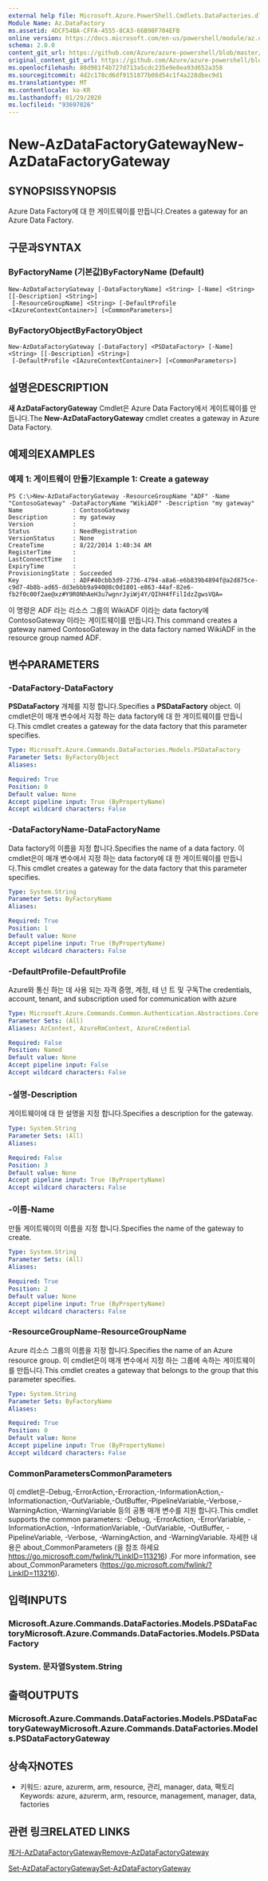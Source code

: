 ```yaml
---
external help file: Microsoft.Azure.PowerShell.Cmdlets.DataFactories.dll-Help.xml
Module Name: Az.DataFactory
ms.assetid: 4DCF54BA-CFFA-4555-8CA3-66B98F704EFB
online version: https://docs.microsoft.com/en-us/powershell/module/az.datafactory/new-azdatafactorygateway
schema: 2.0.0
content_git_url: https://github.com/Azure/azure-powershell/blob/master/src/DataFactory/DataFactoryV2/help/New-AzDataFactoryGateway.md
original_content_git_url: https://github.com/Azure/azure-powershell/blob/master/src/DataFactory/DataFactoryV2/help/New-AzDataFactoryGateway.md
ms.openlocfilehash: 80d981f4b727d713a5cdc235e9e8ea93d652a358
ms.sourcegitcommit: 4d2c178cd6df9151877b08d54c1f4a228dbec9d1
ms.translationtype: MT
ms.contentlocale: ko-KR
ms.lasthandoff: 01/29/2020
ms.locfileid: "93697026"
---
```

# <span data-ttu-id="8165e-101">New-AzDataFactoryGateway</span><span class="sxs-lookup"><span data-stu-id="8165e-101">New-AzDataFactoryGateway</span></span>

## <span data-ttu-id="8165e-102">SYNOPSIS</span><span class="sxs-lookup"><span data-stu-id="8165e-102">SYNOPSIS</span></span>
<span data-ttu-id="8165e-103">Azure Data Factory에 대 한 게이트웨이를 만듭니다.</span><span class="sxs-lookup"><span data-stu-id="8165e-103">Creates a gateway for an Azure Data Factory.</span></span>

## <span data-ttu-id="8165e-104">구문과</span><span class="sxs-lookup"><span data-stu-id="8165e-104">SYNTAX</span></span>

### <span data-ttu-id="8165e-105">ByFactoryName (기본값)</span><span class="sxs-lookup"><span data-stu-id="8165e-105">ByFactoryName (Default)</span></span>
```
New-AzDataFactoryGateway [-DataFactoryName] <String> [-Name] <String> [[-Description] <String>]
 [-ResourceGroupName] <String> [-DefaultProfile <IAzureContextContainer>] [<CommonParameters>]
```

### <span data-ttu-id="8165e-106">ByFactoryObject</span><span class="sxs-lookup"><span data-stu-id="8165e-106">ByFactoryObject</span></span>
```
New-AzDataFactoryGateway [-DataFactory] <PSDataFactory> [-Name] <String> [[-Description] <String>]
 [-DefaultProfile <IAzureContextContainer>] [<CommonParameters>]
```

## <span data-ttu-id="8165e-107">설명은</span><span class="sxs-lookup"><span data-stu-id="8165e-107">DESCRIPTION</span></span>
<span data-ttu-id="8165e-108">**새 AzDataFactoryGateway** Cmdlet은 Azure Data Factory에서 게이트웨이를 만듭니다.</span><span class="sxs-lookup"><span data-stu-id="8165e-108">The **New-AzDataFactoryGateway** cmdlet creates a gateway in Azure Data Factory.</span></span>

## <span data-ttu-id="8165e-109">예제의</span><span class="sxs-lookup"><span data-stu-id="8165e-109">EXAMPLES</span></span>

### <span data-ttu-id="8165e-110">예제 1: 게이트웨이 만들기</span><span class="sxs-lookup"><span data-stu-id="8165e-110">Example 1: Create a gateway</span></span>
```
PS C:\>New-AzDataFactoryGateway -ResourceGroupName "ADF" -Name "ContosoGateway" -DataFactoryName "WikiADF" -Description "my gateway"
Name              : ContosoGateway
Description       : my gateway
Version           : 
Status            : NeedRegistration
VersionStatus     : None
CreateTime        : 8/22/2014 1:40:34 AM
RegisterTime      : 
LastConnectTime   : 
ExpiryTime        : 
ProvisioningState : Succeeded
Key               : ADF#40cbb3d9-2736-4794-a8a6-e6b839b4894f@a2d875ce-c9d7-4b8b-ad65-dd3ebbb9a940@8c0d1801-e863-44af-82e6-fb2f0c00f2ae@xz#Y9R0NhAeH3u7wgnrJyiWj4Y/QIhH4fFilIdzZgwsVQA=
```

<span data-ttu-id="8165e-111">이 명령은 ADF 라는 리소스 그룹의 WikiADF 이라는 data factory에 ContosoGateway 이라는 게이트웨이를 만듭니다.</span><span class="sxs-lookup"><span data-stu-id="8165e-111">This command creates a gateway named ContosoGateway in the data factory named WikiADF in the resource group named ADF.</span></span>

## <span data-ttu-id="8165e-112">변수</span><span class="sxs-lookup"><span data-stu-id="8165e-112">PARAMETERS</span></span>

### <span data-ttu-id="8165e-113">-DataFactory</span><span class="sxs-lookup"><span data-stu-id="8165e-113">-DataFactory</span></span>
<span data-ttu-id="8165e-114">**PSDataFactory** 개체를 지정 합니다.</span><span class="sxs-lookup"><span data-stu-id="8165e-114">Specifies a **PSDataFactory** object.</span></span>
<span data-ttu-id="8165e-115">이 cmdlet은이 매개 변수에서 지정 하는 data factory에 대 한 게이트웨이를 만듭니다.</span><span class="sxs-lookup"><span data-stu-id="8165e-115">This cmdlet creates a gateway for the data factory that this parameter specifies.</span></span>

```yaml
Type: Microsoft.Azure.Commands.DataFactories.Models.PSDataFactory
Parameter Sets: ByFactoryObject
Aliases:

Required: True
Position: 0
Default value: None
Accept pipeline input: True (ByPropertyName)
Accept wildcard characters: False
```

### <span data-ttu-id="8165e-116">-DataFactoryName</span><span class="sxs-lookup"><span data-stu-id="8165e-116">-DataFactoryName</span></span>
<span data-ttu-id="8165e-117">Data factory의 이름을 지정 합니다.</span><span class="sxs-lookup"><span data-stu-id="8165e-117">Specifies the name of a data factory.</span></span>
<span data-ttu-id="8165e-118">이 cmdlet은이 매개 변수에서 지정 하는 data factory에 대 한 게이트웨이를 만듭니다.</span><span class="sxs-lookup"><span data-stu-id="8165e-118">This cmdlet creates a gateway for the data factory that this parameter specifies.</span></span>

```yaml
Type: System.String
Parameter Sets: ByFactoryName
Aliases:

Required: True
Position: 1
Default value: None
Accept pipeline input: True (ByPropertyName)
Accept wildcard characters: False
```

### <span data-ttu-id="8165e-119">-DefaultProfile</span><span class="sxs-lookup"><span data-stu-id="8165e-119">-DefaultProfile</span></span>
<span data-ttu-id="8165e-120">Azure와 통신 하는 데 사용 되는 자격 증명, 계정, 테 넌 트 및 구독</span><span class="sxs-lookup"><span data-stu-id="8165e-120">The credentials, account, tenant, and subscription used for communication with azure</span></span>

```yaml
Type: Microsoft.Azure.Commands.Common.Authentication.Abstractions.Core.IAzureContextContainer
Parameter Sets: (All)
Aliases: AzContext, AzureRmContext, AzureCredential

Required: False
Position: Named
Default value: None
Accept pipeline input: False
Accept wildcard characters: False
```

### <span data-ttu-id="8165e-121">-설명</span><span class="sxs-lookup"><span data-stu-id="8165e-121">-Description</span></span>
<span data-ttu-id="8165e-122">게이트웨이에 대 한 설명을 지정 합니다.</span><span class="sxs-lookup"><span data-stu-id="8165e-122">Specifies a description for the gateway.</span></span>

```yaml
Type: System.String
Parameter Sets: (All)
Aliases:

Required: False
Position: 3
Default value: None
Accept pipeline input: True (ByPropertyName)
Accept wildcard characters: False
```

### <span data-ttu-id="8165e-123">-이름</span><span class="sxs-lookup"><span data-stu-id="8165e-123">-Name</span></span>
<span data-ttu-id="8165e-124">만들 게이트웨이의 이름을 지정 합니다.</span><span class="sxs-lookup"><span data-stu-id="8165e-124">Specifies the name of the gateway to create.</span></span>

```yaml
Type: System.String
Parameter Sets: (All)
Aliases:

Required: True
Position: 2
Default value: None
Accept pipeline input: True (ByPropertyName)
Accept wildcard characters: False
```

### <span data-ttu-id="8165e-125">-ResourceGroupName</span><span class="sxs-lookup"><span data-stu-id="8165e-125">-ResourceGroupName</span></span>
<span data-ttu-id="8165e-126">Azure 리소스 그룹의 이름을 지정 합니다.</span><span class="sxs-lookup"><span data-stu-id="8165e-126">Specifies the name of an Azure resource group.</span></span>
<span data-ttu-id="8165e-127">이 cmdlet은이 매개 변수에서 지정 하는 그룹에 속하는 게이트웨이를 만듭니다.</span><span class="sxs-lookup"><span data-stu-id="8165e-127">This cmdlet creates a gateway that belongs to the group that this parameter specifies.</span></span>

```yaml
Type: System.String
Parameter Sets: ByFactoryName
Aliases:

Required: True
Position: 0
Default value: None
Accept pipeline input: True (ByPropertyName)
Accept wildcard characters: False
```

### <span data-ttu-id="8165e-128">CommonParameters</span><span class="sxs-lookup"><span data-stu-id="8165e-128">CommonParameters</span></span>
<span data-ttu-id="8165e-129">이 cmdlet은-Debug,-ErrorAction,-Erroraction,-InformationAction,-Informationaction,-OutVariable,-OutBuffer,-PipelineVariable,-Verbose,-WarningAction,-WarningVariable 등의 공통 매개 변수를 지원 합니다.</span><span class="sxs-lookup"><span data-stu-id="8165e-129">This cmdlet supports the common parameters: -Debug, -ErrorAction, -ErrorVariable, -InformationAction, -InformationVariable, -OutVariable, -OutBuffer, -PipelineVariable, -Verbose, -WarningAction, and -WarningVariable.</span></span> <span data-ttu-id="8165e-130">자세한 내용은 about_CommonParameters (을 참조 하세요 https://go.microsoft.com/fwlink/?LinkID=113216) .</span><span class="sxs-lookup"><span data-stu-id="8165e-130">For more information, see about_CommonParameters (https://go.microsoft.com/fwlink/?LinkID=113216).</span></span>

## <span data-ttu-id="8165e-131">입력</span><span class="sxs-lookup"><span data-stu-id="8165e-131">INPUTS</span></span>

### <span data-ttu-id="8165e-132">Microsoft.Azure.Commands.DataFactories.Models.PSDataFactory</span><span class="sxs-lookup"><span data-stu-id="8165e-132">Microsoft.Azure.Commands.DataFactories.Models.PSDataFactory</span></span>

### <span data-ttu-id="8165e-133">System. 문자열</span><span class="sxs-lookup"><span data-stu-id="8165e-133">System.String</span></span>

## <span data-ttu-id="8165e-134">출력</span><span class="sxs-lookup"><span data-stu-id="8165e-134">OUTPUTS</span></span>

### <span data-ttu-id="8165e-135">Microsoft.Azure.Commands.DataFactories.Models.PSDataFactoryGateway</span><span class="sxs-lookup"><span data-stu-id="8165e-135">Microsoft.Azure.Commands.DataFactories.Models.PSDataFactoryGateway</span></span>

## <span data-ttu-id="8165e-136">상속자</span><span class="sxs-lookup"><span data-stu-id="8165e-136">NOTES</span></span>
* <span data-ttu-id="8165e-137">키워드: azure, azurerm, arm, resource, 관리, manager, data, 팩토리</span><span class="sxs-lookup"><span data-stu-id="8165e-137">Keywords: azure, azurerm, arm, resource, management, manager, data, factories</span></span>

## <span data-ttu-id="8165e-138">관련 링크</span><span class="sxs-lookup"><span data-stu-id="8165e-138">RELATED LINKS</span></span>

[<span data-ttu-id="8165e-139">제거-AzDataFactoryGateway</span><span class="sxs-lookup"><span data-stu-id="8165e-139">Remove-AzDataFactoryGateway</span></span>](./Remove-AzDataFactoryGateway.md)

[<span data-ttu-id="8165e-140">Set-AzDataFactoryGateway</span><span class="sxs-lookup"><span data-stu-id="8165e-140">Set-AzDataFactoryGateway</span></span>](./Set-AzDataFactoryGateway.md)


